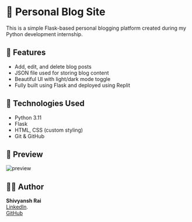 # 📝 Personal Blog Site

This is a simple Flask-based personal blogging platform created during my Python development internship.

## 🔧 Features
- Add, edit, and delete blog posts
- JSON file used for storing blog content
- Beautiful UI with light/dark mode toggle
- Fully built using Flask and deployed using Replit

## 🚀 Technologies Used
- Python 3.11
- Flask
- HTML, CSS (custom styling)
- Git & GitHub

## 📸 Preview
![preview](preview.png)

## 🙋‍♂️ Author
**Shivyansh Rai**  
[LinkedIn]([https://www.linkedin.com/in/shivyansh-rai-14a076258]).  
[GitHub](https://github.com/1299-2004)
